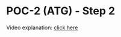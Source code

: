 # POC-2 (ATG) - Step 2

Video explanation: [click here](https://drive.google.com/file/d/18wSB-CQO3YKnkh_6U-n21NX8RggLXX_w/view?usp=sharing)
